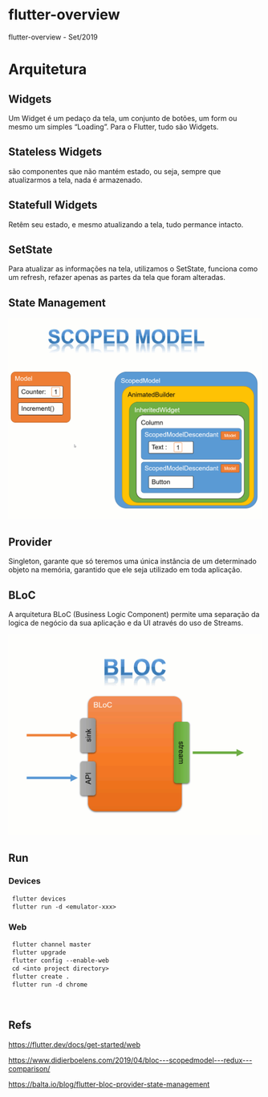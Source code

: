 # flutter-overview

flutter-overview - Set/2019

# Arquitetura

## Widgets

Um Widget é um pedaço da tela, um conjunto de botões, um form ou mesmo um simples “Loading”. Para o Flutter, tudo são Widgets.

## Stateless Widgets 

são componentes que não mantém estado, ou seja, sempre que atualizarmos a tela, nada é armazenado.

## Statefull Widgets 

Retêm seu estado, e mesmo atualizando a tela, tudo permance intacto.

## SetState

Para atualizar as informações na tela, utilizamos o SetState, funciona como um refresh, refazer apenas as partes da tela que foram alteradas.

## State Management

![](docs/state.gif)

## Provider

Singleton, garante que só teremos uma única instância de um determinado objeto na memória, garantido que ele seja utilizado em toda aplicação.

## BLoC

A arquitetura BLoC (Business Logic Component) permite uma separação da logica de negócio da sua aplicação e da UI através do uso de Streams.

![](docs/bloc.gif)

## Run

### Devices

```
 flutter devices
 flutter run -d <emulator-xxx>
```

### Web

```
 flutter channel master
 flutter upgrade
 flutter config --enable-web
 cd <into project directory>
 flutter create .
 flutter run -d chrome
 
 

```

## Refs

https://flutter.dev/docs/get-started/web

https://www.didierboelens.com/2019/04/bloc---scopedmodel---redux---comparison/

https://balta.io/blog/flutter-bloc-provider-state-management

